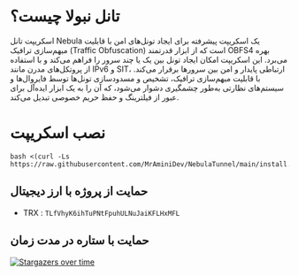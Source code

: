 
<div align="center">
</div>

# تانل نبولا چیست؟

اسکریپت تانل Nebula یک اسکریپت پیشرفته برای ایجاد تونل‌های امن با قابلیت مبهم‌سازی ترافیک (Traffic Obfuscation) است که از ابزار قدرتمند OBFS4 بهره می‌برد. این اسکریپت امکان ایجاد تونل بین یک یا چند سرور را فراهم می‌کند و با استفاده از پروتکل‌های مدرن مانند IPv6 و SIT، ارتباطی پایدار و امن بین سرورها برقرار می‌کند. با قابلیت مبهم‌سازی ترافیک، تشخیص و مسدودسازی تونل‌ها توسط فایروال‌ها و سیستم‌های نظارتی به‌طور چشمگیری دشوار می‌شود، که آن را به یک ابزار ایده‌آل برای عبور از فیلترینگ و حفظ حریم خصوصی تبدیل می‌کند.

# نصب اسکریپت
```
bash <(curl -Ls https://raw.githubusercontent.com/MrAminiDev/NebulaTunnel/main/install.sh)
```

##  حمایت از پروژه با ارز دیجیتال 
- TRX : `TLfVhyK6ihTuPNtFpuhULNuJaiKFLHxMFL`

## حمایت با ستاره در مدت زمان
[![Stargazers over time](https://starchart.cc/MrAminiDev/NebulaTunnel.svg?variant=adaptive)](https://starchart.cc/MrAminiDev/NebulaTunnel)
